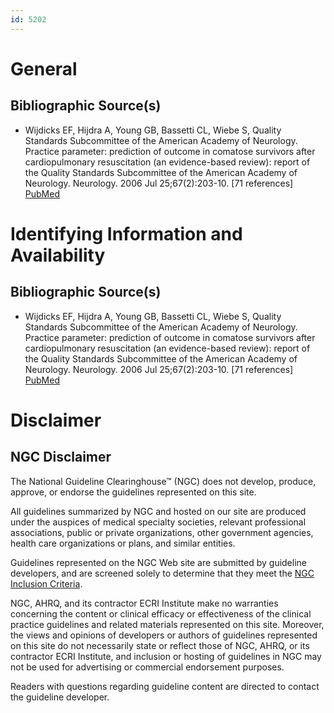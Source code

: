 ```yaml
---
id: 5202
---
```


# General

## Bibliographic Source(s)

- Wijdicks EF, Hijdra A, Young GB, Bassetti CL, Wiebe S, Quality Standards Subcommittee of the American Academy of Neurology. Practice parameter: prediction of outcome in comatose survivors after cardiopulmonary resuscitation (an evidence-based review): report of the Quality Standards Subcommittee of the American Academy of Neurology. Neurology. 2006 Jul 25;67(2):203-10. [71 references] [ PubMed ](http://www.ncbi.nlm.nih.gov/entrez/query.fcgi?cmd=Retrieve&db=pubmed&dopt=Abstract&list_uids=16864809)

# Identifying Information and Availability

## Bibliographic Source(s)

- Wijdicks EF, Hijdra A, Young GB, Bassetti CL, Wiebe S, Quality Standards Subcommittee of the American Academy of Neurology. Practice parameter: prediction of outcome in comatose survivors after cardiopulmonary resuscitation (an evidence-based review): report of the Quality Standards Subcommittee of the American Academy of Neurology. Neurology. 2006 Jul 25;67(2):203-10. [71 references] [ PubMed ](http://www.ncbi.nlm.nih.gov/entrez/query.fcgi?cmd=Retrieve&db=pubmed&dopt=Abstract&list_uids=16864809)

# Disclaimer

## NGC Disclaimer

The National Guideline Clearinghouse™ (NGC) does not develop, produce, approve, or endorse the guidelines represented on this site.

All guidelines summarized by NGC and hosted on our site are produced under the auspices of medical specialty societies, relevant professional associations, public or private organizations, other government agencies, health care organizations or plans, and similar entities.

Guidelines represented on the NGC Web site are submitted by guideline developers, and are screened solely to determine that they meet the [NGC Inclusion Criteria](/help-and-about/summaries/inclusion-criteria).

NGC, AHRQ, and its contractor ECRI Institute make no warranties concerning the content or clinical efficacy or effectiveness of the clinical practice guidelines and related materials represented on this site. Moreover, the views and opinions of developers or authors of guidelines represented on this site do not necessarily state or reflect those of NGC, AHRQ, or its contractor ECRI Institute, and inclusion or hosting of guidelines in NGC may not be used for advertising or commercial endorsement purposes.

Readers with questions regarding guideline content are directed to contact the guideline developer.

